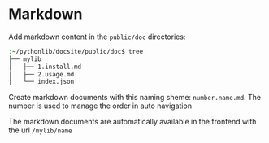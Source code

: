 # Markdown

Add markdown content in the `public/doc` directories:

```bash
:~/pythonlib/docsite/public/doc$ tree
├── mylib
│   ├── 1.install.md
│   ├── 2.usage.md
│   └── index.json
```

Create markdown documents with this naming sheme: `number.name.md`. The
number is used to manage the order in auto navigation

The markdown documents are automatically available in the frontend
with the url `/mylib/name`
